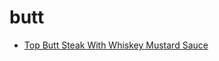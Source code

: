 # butt

 * [Top Butt Steak With Whiskey Mustard Sauce](index/t/top-butt-steak-with-whiskey-mustard-sauce-350248.json)
